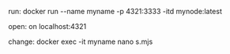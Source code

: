 run: 
docker run --name myname -p 4321:3333 -itd mynode:latest

open:
on localhost:4321

change:
docker exec -it myname nano s.mjs
